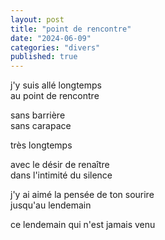 ```yaml
---
layout: post
title: "point de rencontre"
date: "2024-06-09"
categories: "divers"
published: true
---
```


j'y suis allé longtemps  
au point de rencontre  

sans barrière  
sans carapace  

très longtemps

avec le désir de renaître  
dans l'intimité du silence  

j'y ai aimé la pensée de ton sourire  
jusqu'au lendemain  

ce lendemain qui n'est jamais venu  
